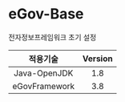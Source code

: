 # eGov-Base
전자정보프레임워크 초기 설정


|<center>적용기술<center>|<center>Version<center>|
|:------:|:------:|
|<center>Java-OpenJDK<center> |<center>1.8<center>|  
|<center>eGovFramework<center> |<center>3.8<center>|

